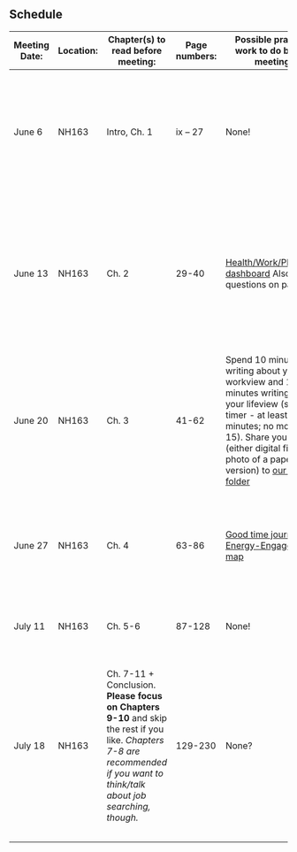 ## Schedule

| Meeting Date: | Location: | Chapter(s) to read before meeting:|	Page numbers:|	Possible practical work to do before meeting:| Christian/Gender Resources|
| ------------- | ------------- |------| ------------- | ------------- | ------------- |
|June 6	|		NH163 | Intro, Ch. 1		|			ix – 27	|		None!| As some food for thought, consider [a meditation in memory of Rachel Held Evans' recent death.](https://www.washingtonpost.com/opinions/how-rachel-held-evans-really-should-be-remembered/2019/05/08/7fcf0f4c-71cb-11e9-8be0-ca575670e91c_story.html?utm_term=.e424ec902160) If you want more, there's [another with a Calvin connection.](https://www.patheos.com/blogs/anxiousbench/2019/05/rachel-held-evans-legacy/)|
|June 13|		NH163 |	Ch. 2					|	29-40		|	[Health/Work/Play/Love dashboard](http://designingyour.life/wp-content/uploads/2016/08/DYL-Love-Play-Work-Health-Dashboard-Worksheet-v21.pdf) Also, 4 questions on page 27. |Choose one or more: <br/> [CFR - how does this fit in, for better or for worse?](https://www.propelwomen.org/content/leading-with-a-christian-worldview/gjjr19?permcode=gjjr19);<br/> [Data on women, men and religion](https://www.pewforum.org/2016/03/22/the-gender-gap-in-religion-around-the-world/);<br/> Search [Our world belongs to God](https://www.crcna.org/welcome/beliefs/contemporary-testimony/our-world-belongs-god) for "work"; <br/> [Women in ministry in the CRC](https://www.thebanner.org/features/2011/10/women-in-ministry-15-years-later) |
|June 20|		NH163 |	Ch. 3					|	41-62		|	Spend 10 minutes writing about your workview and 10 minutes writing about your lifeview (set a timer - at least 10 minutes; no more than 15). Share your work (either digital file, or a photo of a paper version) to [our Drive folder](https://drive.google.com/drive/folders/1hSnnm_K39G033PEeMN789mZZioFAK9uj?usp=sharing) | Choose one or more TEDtalk: <br/> [Boredom & Brilliance](https://www.ted.com/talks/manoush_zomorodi_how_boredom_can_lead_to_your_most_brilliant_ideas) <br/> [Saying Yes to "the Hum"](https://www.ted.com/talks/shonda_rhimes_my_year_of_saying_yes_to_everything) <br/> [Values & Hard Choices](https://www.ted.com/talks/ruth_chang_how_to_make_hard_choices)  |
|June 27|		NH163 |	Ch. 4					|	63-86		|	[Good time journal](http://designingyour.life/wp-content/uploads/2016/08/DYL-Good-Time-Journal-Activity-Log-v21.pdf) and [Energy-Engagement map](http://designingyour.life/wp-content/uploads/2016/08/DYL-Energy-Engagement-Worksheet-v21.pdf) | [A nugget of probably-good-idea with alarming gender overtones](http://ordinaryfaith.net/getting-unstuck/) <br/> Or, [Consider listening to this 5-minute talk while you...go for a walk!](https://www.ted.com/talks/marily_oppezzo_want_to_be_more_creative_go_for_a_walk/transcript?language=en) |
|July 11|		NH163 |	Ch. 5-6					|	87-128		|	None! | It's *your* homework this week to address this! |
|July 18|		NH163 |	Ch. 7-11 + Conclusion.  **Please focus on Chapters 9-10** and skip the rest if you like. *Chapters 7-8 are recommended if you want to think/talk about job searching, though.* |		129-230	|	None? | Bring-a-book. Is there a book you have read, or would like to read, in a women's-student-researcher book club? If you can't find an actual example that excites you, describe the topics and type of book you *would* **love** to read and discuss.|



 

